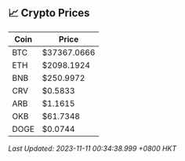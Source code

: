 ## 📈 Crypto Prices

| Coin | Price |
| ---- | ----- |
| BTC | $37367.0666 |
| ETH | $2098.1924 |
| BNB | $250.9972 |
| CRV | $0.5833 |
| ARB | $1.1615 |
| OKB | $61.7348 |
| DOGE | $0.0744 |

_Last Updated: 2023-11-11 00:34:38.999 +0800 HKT_